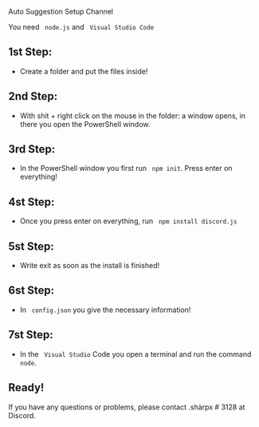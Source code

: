 Auto Suggestion Setup Channel

You need `` node.js`` and `` Visual Studio Code``

## 1st Step:

- Create a folder and put the files inside!

## 2nd Step:

- With shit + right click on the mouse in the folder: a window opens, in there you open the PowerShell window.

## 3rd Step:

- In the PowerShell window you first run `` npm init``. Press enter on everything!

## 4st Step:

- Once you press enter on everything, run `` npm install discord.js``

## 5st Step:

- Write exit as soon as the install is finished!

## 6st Step:

- In `` config.json`` you give the necessary information!

## 7st Step:

- In the `` Visual Studio`` Code you open a terminal and run the command `` node``.

## Ready!

If you have any questions or problems, please contact .shàrpx # 3128 at Discord.
